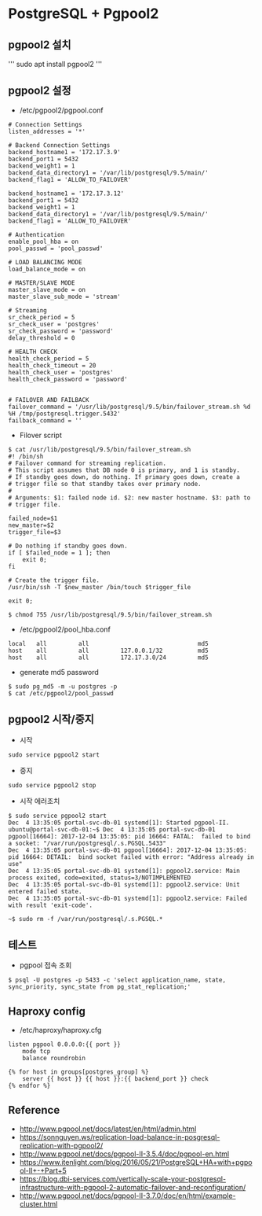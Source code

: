 # PostgreSQL + Pgpool2

## pgpool2 설치
'''
sudo apt install pgpool2
'''

## pgpool2 설정
- /etc/pgpool2/pgpool.conf
```
# Connection Settings
listen_addresses = '*'

# Backend Connection Settings
backend_hostname1 = '172.17.3.9'
backend_port1 = 5432
backend_weight1 = 1
backend_data_directory1 = '/var/lib/postgresql/9.5/main/'
backend_flag1 = 'ALLOW_TO_FAILOVER'

backend_hostname1 = '172.17.3.12'
backend_port1 = 5432
backend_weight1 = 1
backend_data_directory1 = '/var/lib/postgresql/9.5/main/'
backend_flag1 = 'ALLOW_TO_FAILOVER'

# Authentication
enable_pool_hba = on
pool_passwd = 'pool_passwd'

# LOAD BALANCING MODE
load_balance_mode = on

# MASTER/SLAVE MODE
master_slave_mode = on
master_slave_sub_mode = 'stream'

# Streaming
sr_check_period = 5
sr_check_user = 'postgres'
sr_check_password = 'password'
delay_threshold = 0

# HEALTH CHECK
health_check_period = 5
health_check_timeout = 20
health_check_user = 'postgres'
health_check_password = 'password'


# FAILOVER AND FAILBACK
failover_command = '/usr/lib/postgresql/9.5/bin/failover_stream.sh %d %H /tmp/postgresql.trigger.5432'
failback_command = ''
```

- Filover script
```
$ cat /usr/lib/postgresql/9.5/bin/failover_stream.sh
#! /bin/sh
# Failover command for streaming replication.
# This script assumes that DB node 0 is primary, and 1 is standby.
# If standby goes down, do nothing. If primary goes down, create a
# trigger file so that standby takes over primary node.
#
# Arguments: $1: failed node id. $2: new master hostname. $3: path to
# trigger file.

failed_node=$1
new_master=$2
trigger_file=$3

# Do nothing if standby goes down.
if [ $failed_node = 1 ]; then
    exit 0;
fi

# Create the trigger file.
/usr/bin/ssh -T $new_master /bin/touch $trigger_file

exit 0;

$ chmod 755 /usr/lib/postgresql/9.5/bin/failover_stream.sh
```

- /etc/pgpool2/pool_hba.conf
```
local   all         all                               md5
host    all         all         127.0.0.1/32          md5
host    all         all         172.17.3.0/24         md5
```
- generate md5 password
```
$ sudo pg_md5 -m -u postgres -p
$ cat /etc/pgpool2/pool_passwd
```


## pgpool2 시작/중지
- 시작
```
sudo service pgpool2 start
```
- 중지
```
sudo service pgpool2 stop
```
- 시작 에러조치
```
$ sudo service pgpool2 start
Dec  4 13:35:05 portal-svc-db-01 systemd[1]: Started pgpool-II.
ubuntu@portal-svc-db-01:~$ Dec  4 13:35:05 portal-svc-db-01 pgpool[16664]: 2017-12-04 13:35:05: pid 16664: FATAL:  failed to bind a socket: "/var/run/postgresql/.s.PGSQL.5433"
Dec  4 13:35:05 portal-svc-db-01 pgpool[16664]: 2017-12-04 13:35:05: pid 16664: DETAIL:  bind socket failed with error: "Address already in use"
Dec  4 13:35:05 portal-svc-db-01 systemd[1]: pgpool2.service: Main process exited, code=exited, status=3/NOTIMPLEMENTED
Dec  4 13:35:05 portal-svc-db-01 systemd[1]: pgpool2.service: Unit entered failed state.
Dec  4 13:35:05 portal-svc-db-01 systemd[1]: pgpool2.service: Failed with result 'exit-code'.

~$ sudo rm -f /var/run/postgresql/.s.PGSQL.*
```

## 테스트
- pgpool 접속 조회
```
$ psql -U postgres -p 5433 -c 'select application_name, state, sync_priority, sync_state from pg_stat_replication;'
```



## Haproxy config
- /etc/haproxy/haproxy.cfg
```
listen pgpool 0.0.0.0:{{ port }}
	mode tcp
    balance roundrobin

{% for host in groups[postgres_group] %}
    server {{ host }} {{ host }}:{{ backend_port }} check
{% endfor %}
```


## Reference
- http://www.pgpool.net/docs/latest/en/html/admin.html
- https://sonnguyen.ws/replication-load-balance-in-posgresql-replication-with-pgpool2/
- http://www.pgpool.net/docs/pgpool-II-3.5.4/doc/pgpool-en.html
- https://www.itenlight.com/blog/2016/05/21/PostgreSQL+HA+with+pgpool-II+-+Part+5
- https://blog.dbi-services.com/vertically-scale-your-postgresql-infrastructure-with-pgpool-2-automatic-failover-and-reconfiguration/
- http://www.pgpool.net/docs/pgpool-II-3.7.0/doc/en/html/example-cluster.html
